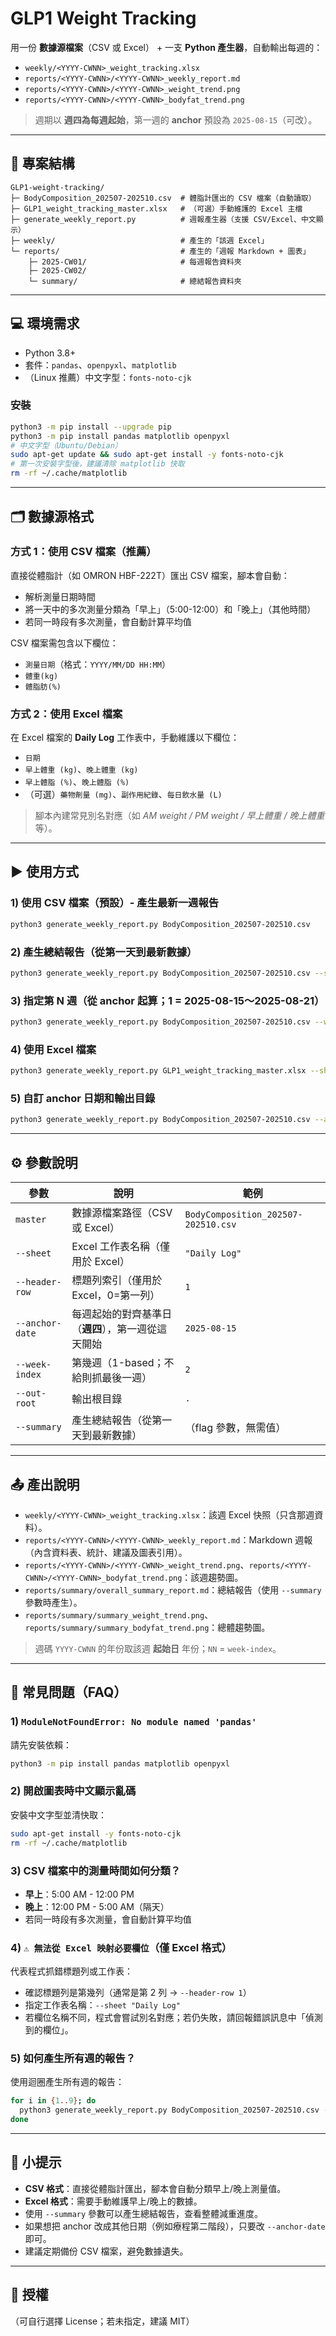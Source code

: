 # GLP1 Weight Tracking 

用一份 **數據源檔案**（CSV 或 Excel） + 一支 **Python 產生器**，自動輸出每週的：

- `weekly/<YYYY-CWNN>_weight_tracking.xlsx`
- `reports/<YYYY-CWNN>/<YYYY-CWNN>_weekly_report.md`
- `reports/<YYYY-CWNN>/<YYYY-CWNN>_weight_trend.png`
- `reports/<YYYY-CWNN>/<YYYY-CWNN>_bodyfat_trend.png`

> 週期以 **週四為每週起始**，第一週的 **anchor** 預設為 `2025-08-15`（可改）。

---

## 📂 專案結構

```
GLP1-weight-tracking/
├─ BodyComposition_202507-202510.csv  # 體脂計匯出的 CSV 檔案（自動讀取）
├─ GLP1_weight_tracking_master.xlsx   # （可選）手動維護的 Excel 主檔
├─ generate_weekly_report.py          # 週報產生器（支援 CSV/Excel、中文顯示）
├─ weekly/                            # 產生的「該週 Excel」
└─ reports/                           # 產生的「週報 Markdown + 圖表」
    ├─ 2025-CW01/                     # 每週報告資料夾
    ├─ 2025-CW02/
    └─ summary/                       # 總結報告資料夾
```

---

## 💻 環境需求

- Python 3.8+
- 套件：`pandas`、`openpyxl`、`matplotlib`
- （Linux 推薦）中文字型：`fonts-noto-cjk`

### 安裝
```bash
python3 -m pip install --upgrade pip
python3 -m pip install pandas matplotlib openpyxl
# 中文字型（Ubuntu/Debian）
sudo apt-get update && sudo apt-get install -y fonts-noto-cjk
# 第一次安裝字型後，建議清除 matplotlib 快取
rm -rf ~/.cache/matplotlib
```

---

## 🗂️ 數據源格式

### 方式 1：使用 CSV 檔案（推薦）

直接從體脂計（如 OMRON HBF-222T）匯出 CSV 檔案，腳本會自動：
- 解析測量日期時間
- 將一天中的多次測量分類為「早上」（5:00-12:00）和「晚上」（其他時間）
- 若同一時段有多次測量，會自動計算平均值

CSV 檔案需包含以下欄位：
- `測量日期`（格式：`YYYY/MM/DD HH:MM`）
- `體重(kg)`
- `體脂肪(%)`

### 方式 2：使用 Excel 檔案

在 Excel 檔案的 **Daily Log** 工作表中，手動維護以下欄位：
- `日期`
- `早上體重 (kg)`、`晚上體重 (kg)`
- `早上體脂 (%)`、`晚上體脂 (%)`
- （可選）`藥物劑量 (mg)`、`副作用紀錄`、`每日飲水量 (L)`

> 腳本內建常見別名對應（如 *AM weight / PM weight / 早上體重 / 晚上體重* 等）。

---

## ▶️ 使用方式

### 1) 使用 CSV 檔案（預設）- 產生最新一週報告
```bash
python3 generate_weekly_report.py BodyComposition_202507-202510.csv
```

### 2) 產生總結報告（從第一天到最新數據）
```bash
python3 generate_weekly_report.py BodyComposition_202507-202510.csv --summary
```

### 3) 指定第 N 週（從 anchor 起算；1 = 2025-08-15～2025-08-21）
```bash
python3 generate_weekly_report.py BodyComposition_202507-202510.csv --week-index 1
```

### 4) 使用 Excel 檔案
```bash
python3 generate_weekly_report.py GLP1_weight_tracking_master.xlsx --sheet "Daily Log" --header-row 1
```

### 5) 自訂 anchor 日期和輸出目錄
```bash
python3 generate_weekly_report.py BodyComposition_202507-202510.csv --anchor-date 2025-08-15 --out-root .
```

---

## ⚙️ 參數說明

| 參數 | 說明 | 範例 |
|---|---|---|
| `master` | 數據源檔案路徑（CSV 或 Excel） | `BodyComposition_202507-202510.csv` |
| `--sheet` | Excel 工作表名稱（僅用於 Excel） | `"Daily Log"` |
| `--header-row` | 標題列索引（僅用於 Excel，0=第一列） | `1` |
| `--anchor-date` | 每週起始的對齊基準日（**週四**），第一週從這天開始 | `2025-08-15` |
| `--week-index` | 第幾週（1-based；不給則抓最後一週） | `2` |
| `--out-root` | 輸出根目錄 | `.` |
| `--summary` | 產生總結報告（從第一天到最新數據） | （flag 參數，無需值） |

---

## 📤 產出說明

- `weekly/<YYYY-CWNN>_weight_tracking.xlsx`：該週 Excel 快照（只含那週資料）。  
- `reports/<YYYY-CWNN>/<YYYY-CWNN>_weekly_report.md`：Markdown 週報（內含資料表、統計、建議及圖表引用）。  
- `reports/<YYYY-CWNN>/<YYYY-CWNN>_weight_trend.png`、`reports/<YYYY-CWNN>/<YYYY-CWNN>_bodyfat_trend.png`：該週趨勢圖。  
- `reports/summary/overall_summary_report.md`：總結報告（使用 `--summary` 參數時產生）。
- `reports/summary/summary_weight_trend.png`、`reports/summary/summary_bodyfat_trend.png`：總體趨勢圖。

> 週碼 `YYYY-CWNN` 的年份取該週 **起始日** 年份；`NN` = `week-index`。

---

## 🧩 常見問題（FAQ）

### 1) `ModuleNotFoundError: No module named 'pandas'`
請先安裝依賴：
```bash
python3 -m pip install pandas matplotlib openpyxl
```

### 2) 開啟圖表時中文顯示亂碼
安裝中文字型並清快取：
```bash
sudo apt-get install -y fonts-noto-cjk
rm -rf ~/.cache/matplotlib
```

### 3) CSV 檔案中的測量時間如何分類？
- **早上**：5:00 AM - 12:00 PM
- **晚上**：12:00 PM - 5:00 AM（隔天）
- 若同一時段有多次測量，會自動計算平均值

### 4) `⚠️ 無法從 Excel 映射必要欄位`（僅 Excel 格式）
代表程式抓錯標題列或工作表：
- 確認標題列是第幾列（通常是第 2 列 → `--header-row 1`）  
- 指定工作表名稱：`--sheet "Daily Log"`  
- 若欄位名稱不同，程式會嘗試別名對應；若仍失敗，請回報錯誤訊息中「偵測到的欄位」。

### 5) 如何產生所有週的報告？
使用迴圈產生所有週的報告：
```bash
for i in {1..9}; do
  python3 generate_weekly_report.py BodyComposition_202507-202510.csv --week-index $i
done
```

---

## 📝 小提示
- **CSV 格式**：直接從體脂計匯出，腳本會自動分類早上/晚上測量值。
- **Excel 格式**：需要手動維護早上/晚上的數據。
- 使用 `--summary` 參數可以產生總結報告，查看整體減重進度。
- 如果想把 anchor 改成其他日期（例如療程第二階段），只要改 `--anchor-date` 即可。
- 建議定期備份 CSV 檔案，避免數據遺失。

---

## 📄 授權
（可自行選擇 License；若未指定，建議 MIT）
